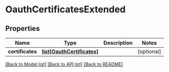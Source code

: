 # OauthCertificatesExtended

## Properties
Name | Type | Description | Notes
------------ | ------------- | ------------- | -------------
**certificates** | [**list[OauthCertificates]**](OauthCertificates.md) |  | [optional] 

[[Back to Model list]](../README.md#documentation-for-models) [[Back to API list]](../README.md#documentation-for-api-endpoints) [[Back to README]](../README.md)


